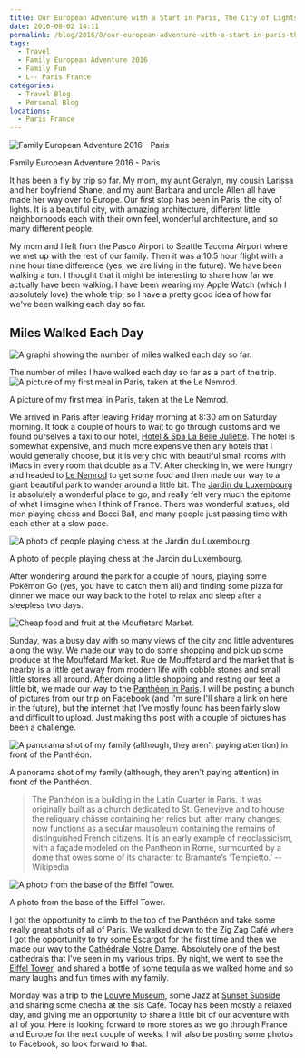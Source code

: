 ```yaml
---
title: Our European Adventure with a Start in Paris, The City of Lights
date: 2016-08-02 14:11
permalink: /blog/2016/8/our-european-adventure-with-a-start-in-paris-the-city-of-lights
tags:
  - Travel
  - Family European Adventure 2016
  - Family Fun
  - L-- Paris France
categories: 
  - Travel Blog
  - Personal Blog
locations: 
  - Paris France
---
```


![Family European Adventure 2016 - Paris][1]

   [1]: /assets/media/Family-European-Adventure-2016-Paris-Header.jpg

Family European Adventure 2016 - Paris

It has been a fly by trip so far. My mom, my aunt Geralyn, my cousin Larissa and her boyfriend Shane, and my aunt Barbara and uncle Allen all have made her way over to Europe. Our first stop has been in Paris, the city of lights. It is a beautiful city, with amazing architecture, different little neighborhoods each with their own feel, wonderful architecture, and so many different people.

My mom and I left from the Pasco Airport to Seattle Tacoma Airport where we met up with the rest of our family. Then it was a 10.5 hour flight with a nine hour time difference (yes, we are living in the future). We have been walking a ton. I thought that it might be interesting to share how far we actually have been walking. I have been wearing my Apple Watch (which I absolutely love) the whole trip, so I have a pretty good idea of how far we've been walking each day so far.

## Miles Walked Each Day

![A graphi showing the number of miles walked each day so far.][15]

  [15]: /assets/media/paris-trip-miles-walked.png

The number of miles I have walked each day so far as a part of the trip. ![A picture of my first meal in Paris, taken at the Le Nemrod.][2]

   [2]: /assets/media/first-meal-in-Paris-taken-at-the-Le-Nemrod.jpeg

A picture of my first meal in Paris, taken at the Le Nemrod.

We arrived in Paris after leaving Friday morning at 8:30 am on Saturday morning. It took a couple of hours to wait to go through customs and we found ourselves a taxi to our hotel, [Hotel & Spa La Belle Juliette][3]. The hotel is somewhat expensive, and much more expensive then any hotels  that I would generally choose, but it is very chic with beautiful small rooms with iMacs in every room that double as a TV. After checking in, we were hungry and headed to [Le Nemrod][4] to get some food and then made our way to a giant beautiful park to wander around a little bit. The [Jardin du Luxembourg][5] is absolutely a wonderful place to go, and really felt very much the epitome of what I imagine when I think of France. There was wonderful statues, old men playing chess and Bocci Ball, and many people just passing time with each other at a slow pace.

   [3]: http://www.hotel-belle-juliette-paris.com/
   [4]: http://www.lenemrod.com
   [5]: http://www.senat.fr/visite/jardin/index.html

![A photo of people playing chess at the Jardin du Luxembourg.][6]

   [6]: /assets/media/people-playing-chess-at-the-Jardin-du-Luxembourg.jpeg

A photo of people playing chess at the Jardin du Luxembourg.

After wondering around the park for a couple of hours, playing some Pokémon Go (yes, you have to catch them all) and finding some pizza for dinner we made our way back to the hotel to relax and sleep after a sleepless two days.

![ Cheap food and fruit at the Mouffetard Market. ][7]

   [7]: /assets/media/Cheap-food-and-fruit-at-the-Mouffetard-Market.jpeg

Sunday, was a busy day with so many views of the city and little adventures along the way. We made our way to do some shopping and pick up some produce at the Mouffetard Market. Rue de Mouffetard and the market that is nearby is a little get away from modern life with cobble stones and small little stores all around. After doing a little shopping and resting our feet a little bit, we made our way to the [Panthéon in Paris][8]. I will be posting a bunch of pictures from our trip on Facebook (and I'm sure I'll share a link on here in the future), but the internet that I've mostly found has been fairly slow and difficult to upload. Just making this post with a couple of pictures has been a challenge.

   [8]: https://en.wikipedia.org/wiki/Panthéon

![A panorama shot of my family (although, they aren't paying attention) in front of the Panthéon.][9]

   [9]: /assets/media/panorama-shot-family-front-pantheon.jpeg

A panorama shot of my family (although, they aren't paying attention) in front of the Panthéon.

> The Panthéon is a building in the Latin Quarter in Paris. It was originally built as a church dedicated to St. Genevieve and to house the reliquary châsse containing her relics but, after many changes, now functions as a secular mausoleum containing the remains of distinguished French citizens. It is an early example of neoclassicism, with a façade modeled on the Pantheon in Rome, surmounted by a dome that owes some of its character to Bramante’s ‘Tempietto.’
> -- Wikipedia


![A photo from the base of the Eiffel Tower.][10]

   [10]: /assets/media/photo-base-Eiffel-Tower.jpeg

A photo from the base of the Eiffel Tower.

I got the opportunity to climb to the top of the Panthéon and take some really great shots of all of Paris. We walked down to the Zig Zag Café where I got the opportunity to try some Escargot for the first time and then we made our way to the [Cathédrale Notre Dame][11]. Absolutely one of the best cathedrals that I've seen in my various trips. By night, we went to see the [Eiffel Tower][12], and shared a bottle of some tequila as we walked home and so many laughs and fun times with my family.

   [11]: https://en.wikipedia.org/wiki/Notre_Dame_de_Paris
   [12]: https://en.wikipedia.org/wiki/Eiffel_Tower

Monday was a trip to the [Louvre Museum][13], some Jazz at [Sunset Subside][14] and sharing some checha at the Isis Café. Today has been mostly a relaxed day, and giving me an opportunity to share a little bit of our adventure with all of you. Here is looking forward to more stores as we go through France and Europe for the next couple of weeks. I will also be posting some photos to Facebook, so look forward to that.

   [13]: https://en.wikipedia.org/wiki/Louvre
   [14]: http://www.sunset-sunside.com/

 